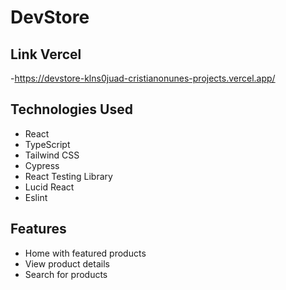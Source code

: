 # DevStore

## Link Vercel

-https://devstore-klns0juad-cristianonunes-projects.vercel.app/

## Technologies Used

- React
- TypeScript
- Tailwind CSS
- Cypress
- React Testing Library
- Lucid React
- Eslint

## Features

- Home with featured products
- View product details
- Search for products
